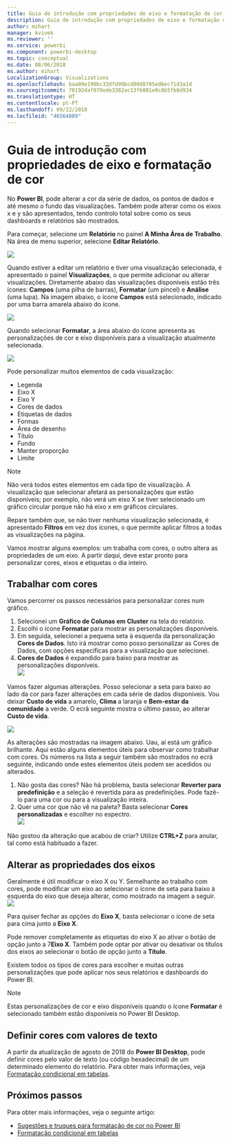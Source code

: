```yaml
---
title: Guia de introdução com propriedades de eixo e formatação de cor
description: Guia de introdução com propriedades de eixo e formatação de cor
author: mihart
manager: kvivek
ms.reviewer: ''
ms.service: powerbi
ms.component: powerbi-desktop
ms.topic: conceptual
ms.date: 08/06/2018
ms.author: mihart
LocalizationGroup: Visualizations
ms.openlocfilehash: baa09e190bc33dfd99bcd80d8705ed6ec71d3a1d
ms.sourcegitcommit: 70192daf070ede3382ac13f6001e0c8b5fb8d934
ms.translationtype: HT
ms.contentlocale: pt-PT
ms.lasthandoff: 09/22/2018
ms.locfileid: "46564889"
---
```

# <a name="getting-started-with-color-formatting-and-axis-properties"></a>Guia de introdução com propriedades de eixo e formatação de cor
No **Power BI**, pode alterar a cor da série de dados, os pontos de dados e até mesmo o fundo das visualizações. Também pode alterar como os eixos x e y são apresentados, tendo controlo total sobre como os seus dashboards e relatórios são mostrados.

Para começar, selecione um **Relatório** no painel **A Minha Área de Trabalho**. Na área de menu superior, selecione **Editar Relatório**.  

![](media/service-getting-started-with-color-formatting-and-axis-properties/gettingstartedcolor_1a.png)

Quando estiver a editar um relatório e tiver uma visualização selecionada, é apresentado o painel **Visualizações**, o que permite adicionar ou alterar visualizações. Diretamente abaixo das visualizações disponíveis estão três ícones: **Campos** (uma pilha de barras), **Formatar** (um pincel) e **Análise** (uma lupa). Na imagem abaixo, o ícone **Campos** está selecionado, indicado por uma barra amarela abaixo do ícone.

![](media/service-getting-started-with-color-formatting-and-axis-properties/gettingstartedcolor_2a.png)

Quando selecionar **Formatar**, a área abaixo do ícone apresenta as personalizações de cor e eixo disponíveis para a visualização atualmente selecionada.  

![](media/service-getting-started-with-color-formatting-and-axis-properties/gettingstartedcolor_3a.png)

Pode personalizar muitos elementos de cada visualização:

* Legenda
* Eixo X
* Eixo Y
* Cores de dados
* Etiquetas de dados
* Formas
* Área de desenho
* Título
* Fundo
* Manter proporção
* Limite

> [!NOTE]
>  
> Não verá todos estes elementos em cada tipo de visualização. A visualização que selecionar afetará as personalizações que estão disponíveis; por exemplo, não verá um eixo X se tiver selecionado um gráfico circular porque não há eixo x em gráficos circulares.

Repare também que, se não tiver nenhuma visualização selecionada, é apresentado **Filtros** em vez dos ícones, o que permite aplicar filtros a todas as visualizações na página.

Vamos mostrar alguns exemplos: um trabalha com cores, o outro altera as propriedades de um eixo. A partir daqui, deve estar pronto para personalizar cores, eixos e etiquetas o dia inteiro.

## <a name="working-with-colors"></a>Trabalhar com cores

Vamos percorrer os passos necessários para personalizar cores num gráfico.

1. Selecionei um **Gráfico de Colunas em Cluster** na tela do relatório.
2. Escolhi o ícone **Formatar** para mostrar as personalizações disponíveis.
3. Em seguida, selecionei a pequena seta à esquerda da personalização **Cores de Dados**. Isto irá mostrar como posso personalizar as Cores de Dados, com opções específicas para a visualização que selecionei.
4. **Cores de Dados** é expandido para baixo para mostrar as personalizações disponíveis.  
   ![](media/service-getting-started-with-color-formatting-and-axis-properties/gettingstartedcolor_4a.png)

Vamos fazer algumas alterações. Posso selecionar a seta para baixo ao lado da cor para fazer alterações em cada série de dados disponíveis. Vou deixar **Custo de vida** a amarelo, **Clima** a laranja e **Bem-estar da comunidade** a verde. O ecrã seguinte mostra o último passo, ao alterar **Custo de vida**.  

![](media/service-getting-started-with-color-formatting-and-axis-properties/gettingstartedcolor_5a.png)

As alterações são mostradas na imagem abaixo. Uau, aí está um gráfico brilhante. Aqui estão alguns elementos úteis para observar como trabalhar com cores. Os números na lista a seguir também são mostrados no ecrã seguinte, indicando onde estes elementos úteis podem ser acedidos ou alterados.

1. Não gosta das cores? Não há problema, basta selecionar **Reverter para predefinição** e a seleção é revertida para as predefinições. Pode fazê-lo para uma cor ou para a visualização inteira.
2. Quer uma cor que não vê na paleta? Basta selecionar **Cores personalizadas** e escolher no espectro.  
   ![](media/service-getting-started-with-color-formatting-and-axis-properties/gettingstartedcolor_6a.png)

Não gostou da alteração que acabou de criar? Utilize **CTRL+Z** para anular, tal como está habituado a fazer.

## <a name="changing-axis-properties"></a>Alterar as propriedades dos eixos

Geralmente é útil modificar o eixo X ou Y. Semelhante ao trabalho com cores, pode modificar um eixo ao selecionar o ícone de seta para baixo à esquerda do eixo que deseja alterar, como mostrado na imagem a seguir.  
![](media/service-getting-started-with-color-formatting-and-axis-properties/gettingstartedcolor_7a.png)

Para quiser fechar as opções do **Eixo X**, basta selecionar o ícone de seta para cima junto a **Eixo X**.

Pode remover completamente as etiquetas do eixo X ao ativar o botão de opção junto a 7**Eixo X**. Também pode optar por ativar ou desativar os títulos dos eixos ao selecionar o botão de opção junto a **Título**.  

Existem todos os tipos de cores para escolher e muitas outras personalizações que pode aplicar nos seus relatórios e dashboards do Power BI.

> [!NOTE]
>  
> Estas personalizações de cor e eixo disponíveis quando o ícone **Formatar** é selecionado também estão disponíveis no Power BI Desktop.

## <a name="setting-color-from-text-values"></a>Definir cores com valores de texto

A partir da atualização de agosto de 2018 do **Power BI Desktop**, pode definir cores pelo valor de texto (ou código hexadecimal) de um determinado elemento do relatório. Para obter mais informações, veja [Formatação condicional em tabelas](../desktop-conditional-table-formatting.md).


## <a name="next-steps"></a>Próximos passos
Para obter mais informações, veja o seguinte artigo:  

* [Sugestões e truques para formatação de cor no Power BI](service-tips-and-tricks-for-color-formatting.md)  
* [Formatação condicional em tabelas](../desktop-conditional-table-formatting.md)

